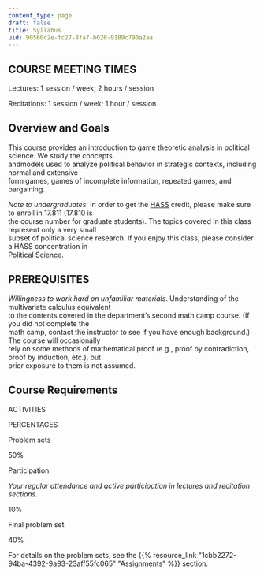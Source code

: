 ```yaml
---
content_type: page
draft: false
title: Syllabus
uid: 90560c2e-fc27-4fa7-b020-9189c790a2aa
---
```

## COURSE MEETING TIMES

Lectures: 1 session / week; 2 hours / session

Recitations: 1 session / week; 1 hour / session

## Overview and Goals

This course provides an introduction to game theoretic analysis in political science. We study the concepts          
andmodels used to analyze political behavior in strategic contexts, including normal and extensive          
form games, games of incomplete information, repeated games, and bargaining.

*Note to undergraduates*: In order to get the [HASS](https://registrar.mit.edu/registration-academics/academic-requirements/hass-requirement) credit, please make sure to enroll in 17.811 (17.810 is         
the course number for graduate students). The topics covered in this class represent only a very small         
subset of political science research. If you enjoy this class, please consider a HASS concentration in         
[Political Science](https://polisci.mit.edu/).

## PREREQUISITES

*Willingness to work hard on unfamiliar materials*. Understanding of the multivariate calculus equivalent        
to the contents covered in the department’s second math camp course. (If you did not complete the        
math camp, contact the instructor to see if you have enough background.) The course will occasionally        
rely on some methods of mathematical proof (e.g., proof by contradiction, proof by induction, etc.), but        
prior exposure to them is not assumed.

## Course Requirements

ACTIVITIES

PERCENTAGES

Problem sets

50%

Participation

*Your regular attendance and active participation in lectures and recitation sections.*

10%

Final problem set

40%

For details on the problem sets, see the {{% resource_link "1cbb2272-94ba-4392-9a93-23aff55fc065" "Assignments" %}} section.